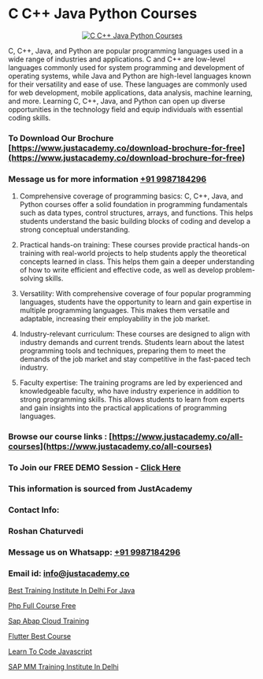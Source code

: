 # C C++ Java Python Courses

<p align="center">
  <a href="https://justacademy.co/course-detail/core-java-training">
    <img src="https://justacademy.co/storage2/course_image/1677245426_course_image.webp" alt="C C++ Java Python Courses">
  </a>
</p>


C, C++, Java, and Python are popular programming languages used in a wide range of industries and applications. C and C++ are low-level languages commonly used for system programming and development of operating systems, while Java and Python are high-level languages known for their versatility and ease of use. These languages are commonly used for web development, mobile applications, data analysis, machine learning, and more. Learning C, C++, Java, and Python can open up diverse opportunities in the technology field and equip individuals with essential coding skills.
### To Download Our Brochure [https://www.justacademy.co/download-brochure-for-free](https://www.justacademy.co/download-brochure-for-free)
### Message us for more information [+91 9987184296](https://api.whatsapp.com/send?phone=919987184296)
1) Comprehensive coverage of programming basics: C, C++, Java, and Python courses offer a solid foundation in programming fundamentals such as data types, control structures, arrays, and functions. This helps students understand the basic building blocks of coding and develop a strong conceptual understanding.

2) Practical hands-on training: These courses provide practical hands-on training with real-world projects to help students apply the theoretical concepts learned in class. This helps them gain a deeper understanding of how to write efficient and effective code, as well as develop problem-solving skills.

3) Versatility: With comprehensive coverage of four popular programming languages, students have the opportunity to learn and gain expertise in multiple programming languages. This makes them versatile and adaptable, increasing their employability in the job market.

4) Industry-relevant curriculum: These courses are designed to align with industry demands and current trends. Students learn about the latest programming tools and techniques, preparing them to meet the demands of the job market and stay competitive in the fast-paced tech industry.

5) Faculty expertise: The training programs are led by experienced and knowledgeable faculty, who have industry experience in addition to strong programming skills. This allows students to learn from experts and gain insights into the practical applications of programming languages.

### Browse our course links : [https://www.justacademy.co/all-courses](https://www.justacademy.co/all-courses) 
### To Join our FREE DEMO Session - [Click Here](https://www.justacademy.co/register-for-course-demo)


### This information is sourced from JustAcademy
### Contact Info:
### Roshan Chaturvedi
### Message us on Whatsapp: [+91 9987184296](https://api.whatsapp.com/send?phone=919987184296)
### Email id: [info@justacademy.co](mailto:info@justacademy.co)
                
[Best Training Institute In Delhi For Java](https://www.linkedin.com/pulse/best-training-institute-delhi-java-justacademy-mumbai-da6pc?trackingId=9J3zwjnyG161Fl1nBzjghg%3D%3D&lipi=urn%3Ali%3Apage%3Ad_flagship3_showcase_admin%3BEsFdB2XdSWavw7Lqed%2FH2g%3D%3D)

[Php Full Course Free](https://www.linkedin.com/pulse/php-full-course-free-justacademy-san-jose-0fm6f?trackingId=NCWMpV1QcCzBy7UbDB%2FLFQ%3D%3D&lipi=urn%3Ali%3Apage%3Ad_flagship3_company_admin%3BmFqei9z9R2q6luNOEZ8Z4A%3D%3D)

[Sap Abap Cloud Training](https://medium.com/@shivamja27/sap-abap-cloud-training-7bdb1816406c)

[Flutter Best Course](https://medium.com/@prempja40/flutter-best-course-2979c7e3f76f)

[Learn To Code Javascript](https://justacademyin.github.io/Articles/Learn-To-Code-Javascript)

[SAP MM Training Institute In Delhi](https://justacademyin.github.io/Articles/SAP-MM-Training-Institute-In-Delhi)

